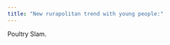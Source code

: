 ```yaml
---
title: "New rurapolitan trend with young people:"
---
```


<p><lj-cut text="Your regularly scheduled SAN loss below">
Poultry Slam.
</lj-cut></p>
